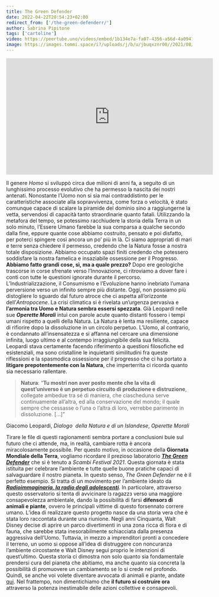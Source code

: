 ```yaml
---
title: The Green Defender
date: 2022-04-22T20:54:23+02:00
redirect_from: ['/the-green-defenderr/']
author: Sabrina Pipitone
tags: ['cartoline']
video: https://peertube.uno/videos/embed/1b134e7a-fa07-4356-a56d-4a094795c5e3
image: https://images.tommi.space/i?/uploads/j/b/u/jbuqxznr00//2021/08/27/20210827191343-16f46f5a-me.jpg
---
```

<iframe title='The Green Defender — Cartolina' src='https://peertube.uno/videos/embed/1b134e7a-fa07-4356-a56d-4a094795c5e3?autoplay=1&amp;title=0&amp;warningTitle=0' allowfullscreen='' sandbox='allow-same-origin allow-scripts allow-popups' width='560' height='315' frameborder='0'></iframe>

Il genere *Homo* si sviluppò circa due milioni di anni fa, a seguito di un lunghissimo processo evolutivo che ha permesso la nascita dei nostri antenati. Nonostante l’Uomo non si sia mai contraddistinto per le caratteristiche associate alla sopravvivenza, come forza o velocità, è stato comunque capace di scalare la piramide del dominio sino a raggiungerne la vetta, servendosi di capacità tanto straordinarie quanto fatali. Utilizzando la metafora del tempo, se potessimo racchiudere la storia della Terra in un solo minuto, l’Essere Umano farebbe la sua comparsa a qualche secondo dalla fine, eppure quante cose abbiamo costruito, pensato e poi disfatto, per poterci spingere così ancora un po’ più in là. Ci siamo appropriati di mari e terre senza chiedere il permesso, credendo che la Natura fosse a nostra totale disposizione. Abbiamo occupato spazi finiti credendo che potessero soddisfare la nostra famelica e insaziabile ossessione per il Progresso. **Abbiamo fatto grandi cose, sì, ma a quale prezzo?** Dopo ere geologiche trascorse in corse sfrenate verso l’Innovazione, ci ritroviamo a dover fare i conti con tutte le questioni ignorate durante il percorso. L’Industrializzazione, il Consumismo e l’Evoluzione hanno inebriato l’umana perversione verso un infinito sempre più distante. Oggi, non possiamo più distogliere lo sguardo dal futuro atroce che ci aspetta all’orizzonte dell’*Antropocene*. La crisi climatica si è rivelata un’urgenza pervasiva e **l’armonia tra Uomo e Natura sembra essersi spezzata**. Già Leopardi nelle sue ***Operette Morali*** intuì con parole acute quanto distanti fossero i tempi umani rispetto a quelli della Natura. La Natura è lenta ma resiliente, capace di rifiorire dopo la dissoluzione in un circolo perpetuo. L’Uomo, al contrario, è condannato all’insensatezza e si affanna nel cercare una dimensione infinita, luogo ultimo e al contempo irraggiungibile della sua felicità. Leopardi stava certamente facendo riferimento a questioni filosofiche ed esistenziali, ma sono cristalline le inquietanti similitudini fra queste riflessioni e la spasmodica ossessione per il progresso che ci ha portato a **litigare prepotentemente con la Natura**, che imperterrita ci ricorda quanto sia necessario rallentare.

> **Natura**: <q>**Tu mostri non aver posto mente che la vita di quest’universo è un perpetuo circuito di produzione e distruzione**, collegate ambedue tra sé di maniera, che ciascheduna serve continuamente all’altra, ed alla conservazione del mondo; il quale sempre che cessasse o l’una o l’altra di loro, verrebbe parimente in dissoluzione. \[…\]</q>

<p class='cite'>Giacomo Leopardi, <cite>Dialogo  della Natura e di un Islandese</cite>, <cite>Operette Morali</cite></p>

Tirare le file di questi ragionamenti sembra portare a conclusioni buie sul futuro che ci attende, ma, in realtà, cambiare rotta è ancora miracolosamente possibile. Per questo motivo, in occasione della **Giornata Mondiale della Terra**, vogliamo ricordare il prezioso laboratorio [**<cite>The Green Defender</cite>**](https://thegreendefender.org) che si è tenuto a *Scambi Festival 2021*. Questa giornata è stata istituita per celebrare l’ambiente e tutte quelle buone pratiche capaci di salvaguardare il nostro pianeta. In questo senso, <cite>The Green Defender</cite> ne è il perfetto esempio. Si tratta di un movimento per l’ambiente ideato da [**<cite>Radioimmaginaria, la radio degli adolescenti</cite>**](https://radioimmaginaria.it). In particolare, attraverso questo osservatorio si tenta di avvicinare lз ragazzз verso una maggiore consapevolezza ambientale, dando la possibilità di farsi **difensorз di animali e piante**, ovvero le principali vittime di questo forsennato correre umano. L’idea di realizzare questo progetto nasce da una storia vera che è stata loro raccontata durante una riunione. Negli anni Cinquanta, Walt Disney decise di aprire un parco divertimenti in una zona ricca di flora e di fauna, che sarebbe stata inesorabilmente schiacciata dalla presenza aggressiva dell’Uomo. Tuttavia, in mezzo a imprenditori pronti a concedere il terreno, un uomo si oppose all’idea di distruggere con noncuranza l’ambiente circostante e Walt Disney seguì proprio le intenzioni di quest’ultimo. Questa storia ci dimostra non solo quanto sia fondamentale prendersi cura del pianeta che abitiamo, ma anche quanto sia concreta la possibilità di promuovere un cambiamento se lo si crede nel profondo. Quindi, se anche voi volete diventare avvocatə di animali e piante, andate [qui](https://thegreendefender.org/page). Nel frattempo, non dimentichiamo che **il futuro si costruire ora** attraverso la potenza inestimabile delle azioni collettive e consapevoli.
